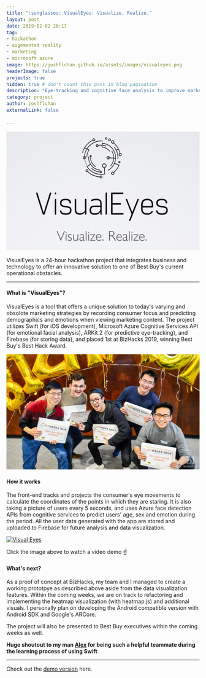 ```yaml
---
title: ":sunglasses: VisualEyes: Visualize. Realize."
layout: post
date: 2019-02-02 20:17
tag: 
- hackathon
- augemented reality
- marketing
- microsoft azure
image: https://joshflchan.github.io/assets/images/visualeyes.png
headerImage: false
projects: true
hidden: true # don't count this post in blog pagination
description: "Eye-tracking and cognitive face analysis to improve marketing"
category: project
author: joshflchan
externalLink: false

---
```

![Screenshot](https://raw.githubusercontent.com/joshflchan/joshflchan.github.io/master/assets/images/visualeyes.png)

VisualEyes is a 24-hour hackathon project that integrates business and technology to offer an innovative solution to
one of Best Buy's current operational obstacles. 

---

#### What is "VisualEyes"?
VisualEyes is a tool that offers a unique solution to today's varying and obsolote marketing strategies by recording 
consumer focus and predicting demographics and emotions when viewing marketing content. The project utilizes
Swift (for iOS development), Microsoft Azure Cognitive Services API (for emotional facial analysis), ARKit 2 (for predictive eye-tracking), and Firebase (for storing data), and placed 1st at BizHacks 2019, winning Best Buy's Best Hack Award. 

![Screenshot](https://raw.githubusercontent.com/joshflchan/joshflchan.github.io/master/assets/images/bizhacks_group.jpg)

#### How it works
The front-end tracks and projects the consumer's eye movements to calculate the coordinates of the points in which they are 
staring. It is also taking a picture of users every 5 seconds, and uses Azure face detection APIs from cognitive services to predict users' age, sex and emotion during the period. All the user data generated with the app are stored and uploaded to Firebase for future analysis and data visualization.

[![Visual Eyes](https://img.youtube.com/vi/dHPioO0KVxE/0.jpg)](https://www.youtube.com/watch?v=dHPioO0KVxE)

Click the image above to watch a video demo :point_up:

#### What's next?

As a proof of concept at BizHacks, my team and I managed to create a working prototpye as described above aside from the 
data visualization features. Within the coming weeks, we are on track to refactoring and implementing the heatmap visualization (with heatmap.js) and additional visuals. I personally plan on developing the Android compatible version with Android SDK and Google's ARCore. 

The project will also be presented to Best Buy executives within the coming weeks as well. 

**Huge shoutout to my man [Alex](https://github.com/superzzp) for being such a helpful teammate during the learning process 
of using Swift**

---
Check out the [demo version](https://github.com/joshflchan/Visual-Eye-BizHacks) here. 


